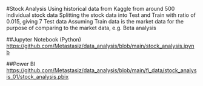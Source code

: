 #Stock Analysis
Using historical data from Kaggle from around 500 individual stock data
Splitting the stock data into Test and Train with ratio of 0.015, giving 7 Test data
Assuming Train data is the market data for the purpose of comparing to the market data, e.g. Beta analysis

##Jupyter Notebook (Python)
https://github.com/Metastasiz/data_analysis/blob/main/stock_analysis.ipynb

##Power BI
https://github.com/Metastasiz/data_analysis/blob/main/fi_data/stock_analysis_01/stock_analysis.pbix
